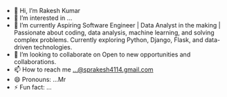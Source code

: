- 👋 Hi, I’m Rakesh Kumar
- 👀 I’m interested in ...
- 🌱 I’m currently Aspiring Software Engineer | Data Analyst in the making | Passionate about coding, data analysis, machine learning, and solving complex problems. Currently exploring Python, Django, Flask, and data-driven technologies.
- 💞️ I’m looking to collaborate on Open to new opportunities and collaborations.
- 📫 How to reach me ...@sprakesh4114.gmail.com
- 😄 Pronouns: ...Mr
- ⚡ Fun fact: ...

<!---
krakesh1309/krakesh1309 is a ✨ special ✨ repository because its `README.md` (this file) appears on your GitHub profile.
You can click the Preview link to take a look at your changes.
--->
